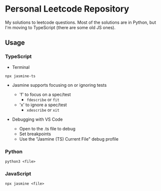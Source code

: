 # Personal Leetcode Repository

My solutions to leetcode questions. Most of the solutions are in Python, but I'm moving to TypeScript (there are some old JS ones).

## Usage

### TypeScript

- Terminal

```
npx jasmine-ts
```

- Jasmine supports focusing on or ignoring tests

  - 'f' to focus on a spec/test
    - `fdescribe` or `fit`
  - 'x' to ignore a spec/test
    - `xdescribe` or `xit`

- Debugging with VS Code
  - Open to the .ts file to debug
  - Set breakpoints
  - Use the "Jasmine (TS) Current File" debug profile

### Python

```
python3 <file>
```

### JavaScript

```
npx jasmine <file>
```
